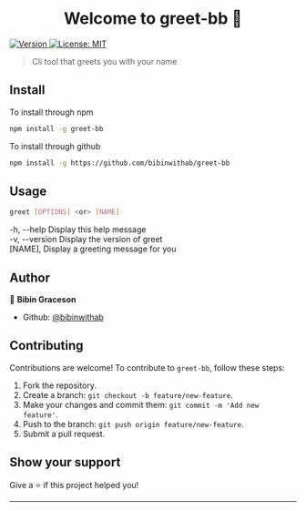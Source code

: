 <h1 align="center">Welcome to greet-bb 👋</h1>
<p>
  <a href="https://www.npmjs.com/package/greet-bb" target="_blank">
    <img alt="Version" src="https://img.shields.io/npm/v/greet-bb.svg">
  </a>
  <a href="#" target="_blank">
    <img alt="License: MIT" src="https://img.shields.io/badge/License-MIT-yellow.svg" />
  </a>
</p>

> Cli tool that greets you with your name

## Install

To install through npm

```sh
npm install -g greet-bb
```
To install through github

```sh
npm install -g https://github.com/bibinwithab/greet-bb
```

## Usage

```sh
greet [OPTIONS] <or> [NAME]
```
  -h,    --help<space><space>         Display this help message<br>
  -v,   --version<space><space>       Display the version of greet<br>
  [NAME],<space><space>               Display a greeting message for you<br>


## Author

👤 **Bibin Graceson**

* Github: [@bibinwithab](https://github.com/bibinwithab)

## Contributing

Contributions are welcome! To contribute to `greet-bb`, follow these steps:

1. Fork the repository.
2. Create a branch: `git checkout -b feature/new-feature`.
3. Make your changes and commit them: `git commit -m 'Add new feature'`.
4. Push to the branch: `git push origin feature/new-feature`.
5. Submit a pull request.

## Show your support

Give a ⭐️ if this project helped you!

***
